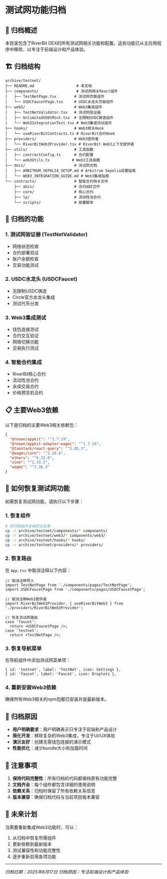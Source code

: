 # 测试网功能归档

## 📁 归档概述

本目录包含了RiverBit DEX的所有测试网相关功能和配置。这些功能已从主应用程序中移除，以专注于前端设计和产品体验。

## 🏗️ 归档结构

```
archive/testnet/
├── README.md                   # 本文档
├── components/                 # 测试网相关React组件
│   ├── TestNetPage.tsx        # 测试网页面组件
│   └── USDCFaucetPage.tsx     # USDC水龙头页面组件
├── web3/                      # Web3集成组件
│   ├── TestNetValidator.tsx   # 测试网验证器
│   ├── UnlimitedUSDCMint.tsx  # 无限制USDC铸造组件
│   └── Web3IntegrationTest.tsx # Web3集成测试组件
├── hooks/                     # Web3相关Hook
│   └── useRiverBitContracts.ts # RiverBit合约Hook
├── providers/                 # Web3提供者
│   └── RiverBitWeb3Provider.tsx # RiverBit Web3上下文提供者
├── utils/                     # 工具函数
│   ├── contractConfig.ts      # 合约配置
│   └── web3Utils.ts          # Web3工具函数
├── docs/                      # 测试网文档
│   ├── ARBITRUM_SEPOLIA_SETUP.md # Arbitrum Sepolia设置指南
│   └── WEB3_INTEGRATION_GUIDE.md # Web3集成指南
└── contracts/                 # 智能合约相关文件
    ├── abis/                  # 合约ABI文件
    ├── core/                  # 核心合约
    ├── lp/                    # 流动性池合约
    └── scripts/               # 部署脚本
```

## 🔧 归档的功能

### 1. 测试网验证器 (TestNetValidator)
- 网络状态检查
- 合约部署验证
- 账户余额检查
- 交易功能测试

### 2. USDC水龙头 (USDCFaucet)
- 无限制USDC铸造
- Circle官方水龙头集成
- 测试代币分发

### 3. Web3集成测试
- 钱包连接测试
- 合约交互验证
- 网络切换功能
- 交易执行测试

### 4. 智能合约集成
- RiverBit核心合约
- 流动性池合约
- 永续交易合约
- 价格预言机合约

## 📋 主要Web3依赖

以下是归档的主要Web3相关依赖包：

```json
{
  "@reown/appkit": "^1.7.19",
  "@reown/appkit-adapter-wagmi": "^1.7.19",
  "@tanstack/react-query": "^5.85.3",
  "@wagmi/core": "^2.19.0",
  "ethers": "^6.15.0",
  "viem": "^2.33.3",
  "wagmi": "^2.16.3"
}
```

## 🔄 如何恢复测试网功能

如需恢复测试网功能，请执行以下步骤：

### 1. 恢复组件
```bash
# 将归档组件复制回主目录
cp -r archive/testnet/components/* components/
cp -r archive/testnet/web3/* components/web3/
cp -r archive/testnet/hooks/* hooks/
cp -r archive/testnet/providers/* providers/
```

### 2. 恢复路由
在 `App.tsx` 中取消注释以下内容：
```tsx
// 取消注释导入
import TestNetPage from './components/pages/TestNetPage';
import USDCFaucetPage from './components/pages/USDCFaucetPage';

// 取消注释Web3提供者
import RiverBitWeb3Provider, { useRiverBitWeb3 } from './providers/RiverBitWeb3Provider';

// 恢复测试网路由
case 'faucet':
  return <USDCFaucetPage />;
case 'testnet':
  return <TestNetPage />;
```

### 3. 恢复导航菜单
在导航组件中添加测试网菜单项：
```tsx
{ id: 'testnet', label: 'TestNet', icon: Settings },
{ id: 'faucet', label: 'Faucet', icon: Droplets },
```

### 4. 重新安装Web3依赖
确保所有Web3相关的npm包都已安装并是最新版本。

## 🎯 归档原因

- **用户明确要求**：用户明确表示只专注于前端和产品设计
- **简化开发**：移除复杂的Web3集成，专注于UI/UX体验
- **演示友好**：创建无需钱包连接的演示模式
- **性能优化**：减少bundle大小和加载时间

## 📝 注意事项

1. **保持代码完整性**：所有归档的代码都保持原有功能完整
2. **文档齐全**：每个组件都包含详细的使用说明
3. **依赖关系**：归档时保留了所有依赖关系信息
4. **版本兼容**：确保归档代码与当前项目版本兼容

## 🔮 未来计划

当需要重新集成Web3功能时，可以：
1. 从归档中恢复所需组件
2. 更新依赖到最新版本
3. 测试兼容性和功能完整性
4. 逐步重新启用各项功能

---

*归档日期：2025年8月17日*
*归档原因：专注前端设计和产品体验*